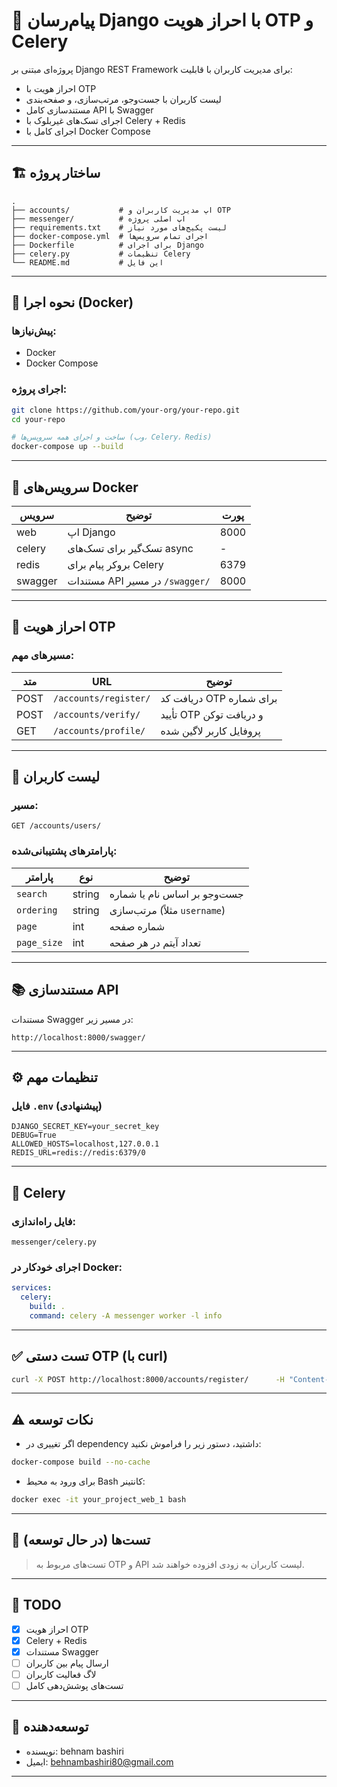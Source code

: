 # 📨 پیام‌رسان Django با احراز هویت OTP و Celery

پروژه‌ای مبتنی بر Django REST Framework برای مدیریت کاربران با قابلیت:

- احراز هویت با OTP
- لیست کاربران با جست‌وجو، مرتب‌سازی، و صفحه‌بندی
- مستندسازی کامل API با Swagger
- اجرای تسک‌های غیربلوک با Celery + Redis
- اجرای کامل با Docker Compose

---

## 🏗 ساختار پروژه

```
.
├── accounts/           # اپ مدیریت کاربران و OTP
├── messenger/          # اپ اصلی پروژه
├── requirements.txt    # لیست پکیج‌های مورد نیاز
├── docker-compose.yml  # اجرای تمام سرویس‌ها
├── Dockerfile          # برای اجرای Django
├── celery.py           # تنظیمات Celery
└── README.md           # این فایل
```

---

## 🚀 نحوه اجرا (Docker)

### پیش‌نیازها:

- Docker
- Docker Compose

### اجرای پروژه:

```bash
git clone https://github.com/your-org/your-repo.git
cd your-repo

# ساخت و اجرای همه سرویس‌ها (وب، Celery، Redis)
docker-compose up --build
```

---

## 🧩 سرویس‌های Docker

| سرویس   | توضیح                           | پورت |
| ------- | ------------------------------- | ---- |
| web     | اپ Django                       | 8000 |
| celery  | تسک‌گیر برای تسک‌های async      | -    |
| redis   | بروکر پیام برای Celery          | 6379 |
| swagger | مستندات API در مسیر `/swagger/` | 8000 |

---

## 🔐 احراز هویت OTP

### مسیرهای مهم:

| متد  | URL                   | توضیح                    |
| ---- | --------------------- | ------------------------ |
| POST | `/accounts/register/` | دریافت کد OTP برای شماره |
| POST | `/accounts/verify/`   | تأیید OTP و دریافت توکن  |
| GET  | `/accounts/profile/`  | پروفایل کاربر لاگین شده  |

---

## 👥 لیست کاربران

### مسیر:

```
GET /accounts/users/
```

### پارامترهای پشتیبانی‌شده:

| پارامتر     | نوع    | توضیح                        |
| ----------- | ------ | ---------------------------- |
| `search`    | string | جست‌وجو بر اساس نام یا شماره |
| `ordering`  | string | مرتب‌سازی (مثلاً `username`) |
| `page`      | int    | شماره صفحه                   |
| `page_size` | int    | تعداد آیتم در هر صفحه        |

---

## 📚 مستندسازی API

مستندات Swagger در مسیر زیر:

```
http://localhost:8000/swagger/
```

---

## ⚙ تنظیمات مهم

### فایل `.env` (پیشنهادی)

```env
DJANGO_SECRET_KEY=your_secret_key
DEBUG=True
ALLOWED_HOSTS=localhost,127.0.0.1
REDIS_URL=redis://redis:6379/0
```

---

## 🐇 Celery

### فایل راه‌اندازی:

`messenger/celery.py`

### اجرای خودکار در Docker:

```yaml
services:
  celery:
    build: .
    command: celery -A messenger worker -l info
```

---

## ✅ تست دستی OTP (با curl)

```bash
curl -X POST http://localhost:8000/accounts/register/      -H "Content-Type: application/json"      -d '{"phone_number": "09121234567"}'
```

---

## ⚠ نکات توسعه

- اگر تغییری در dependency داشتید، دستور زیر را فراموش نکنید:

```bash
docker-compose build --no-cache
```

- برای ورود به محیط Bash کانتینر:

```bash
docker exec -it your_project_web_1 bash
```

---

## 🧪 تست‌ها (در حال توسعه)

> تست‌های مربوط به OTP و API لیست کاربران به زودی افزوده خواهند شد.

---

## 📌 TODO

- [x] احراز هویت OTP
- [x] Celery + Redis
- [x] مستندات Swagger
- [ ] ارسال پیام بین کاربران
- [ ] لاگ فعالیت کاربران
- [ ] تست‌های پوشش‌دهی کامل

---

## 👤 توسعه‌دهنده

- نویسنده: ‌behnam bashiri
- ایمیل: behnambashiri80@gmail.com

---
